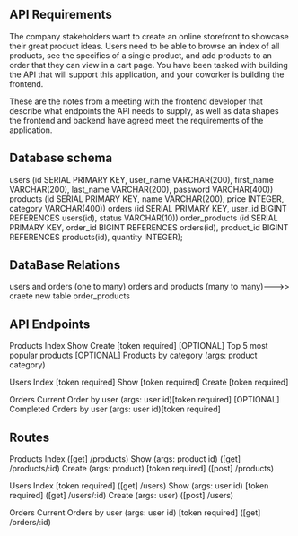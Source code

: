 API Requirements
---------------------
The company stakeholders want to create an online storefront to showcase their great product ideas. Users need to be able to browse an index of all products, see the specifics of a single product, and add products to an order that they can view in a cart page. You have been tasked with building the API that will support this application, and your coworker is building the frontend.

These are the notes from a meeting with the frontend developer that describe what endpoints the API needs to supply, as well as data shapes the frontend and backend have agreed meet the requirements of the application.


Database schema
---------------------
users (id SERIAL PRIMARY KEY, user_name VARCHAR(200), first_name VARCHAR(200), last_name VARCHAR(200), password VARCHAR(400))
products (id SERIAL PRIMARY KEY, name VARCHAR(200), price INTEGER, category VARCHAR(400))
orders (id SERIAL PRIMARY KEY, user_id BIGINT REFERENCES users(id), status VARCHAR(10))
order_products (id SERIAL PRIMARY KEY, order_id BIGINT REFERENCES orders(id), product_id BIGINT REFERENCES products(id), quantity INTEGER);

DataBase Relations 
----------------------
users and orders (one to many)
orders and products  (many to many)--->> craete new table order_products


API Endpoints
-----------------------
Products
Index
Show
Create [token required]
[OPTIONAL] Top 5 most popular products
[OPTIONAL] Products by category (args: product category)

Users
Index [token required]
Show [token required]
Create [token required]

Orders
Current Order by user (args: user id)[token required]
[OPTIONAL] Completed Orders by user (args: user id)[token required]



Routes
-------------
Products
Index ([get] /products)
Show (args: product id) ([get] /products/:id)
Create (args: product) [token required] ([post] /products)

Users
Index [token required] ([get] /users)
Show (args: user id) [token required] ([get] /users/:id)
Create (args: user) ([post] /users)

Orders
Current Orders by user (args: user id) [token required] ([get] /orders/:id)


